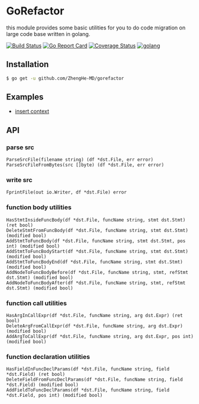 # GoRefactor

this module provides some basic utilities for you to do code migration on large code base written in golang.

[![Build Status](https://travis-ci.org/ZhengHe-MD/gorefactor.svg?branch=master)](https://travis-ci.org/ZhengHe-MD/gorefactor)
[![Go Report Card](https://goreportcard.com/badge/github.com/ZhengHe-MD/gorefactor)](https://goreportcard.com/report/github.com/ZhengHe-MD/gorefactor)
[![Coverage Status](https://coveralls.io/repos/github/ZhengHe-MD/gorefactor/badge.svg?branch=master)](https://coveralls.io/github/ZhengHe-MD/gorefactor?branch=master)
[![golang](https://img.shields.io/badge/Language-Go-green.svg?style=flat)](https://golang.org)

## Installation

```sh
$ go get -u github.com/ZhengHe-MD/gorefactor
```

## Examples

* [insert context](/examples/insert_context.go)

## API

### parse src

```
ParseSrcFile(filename string) (df *dst.File, err error)
ParseSrcFileFromBytes(src []byte) (df *dst.File, err error)
```

### write src

```
FprintFile(out io.Writer, df *dst.File) error
```

### function body utilities

```
HasStmtInsideFuncBody(df *dst.File, funcName string, stmt dst.Stmt) (ret bool)
DeleteStmtFromFuncBody(df *dst.File, funcName string, stmt dst.Stmt) (modified bool)
AddStmtToFuncBody(df *dst.File, funcName string, stmt dst.Stmt, pos int) (modified bool)
AddStmtToFuncBodyStart(df *dst.File, funcName string, stmt dst.Stmt) (modified bool)
AddStmtToFuncBodyEnd(df *dst.File, funcName string, stmt dst.Stmt) (modified bool)
AddNodeToFuncBodyBefore(df *dst.File, funcName string, stmt, refStmt dst.Stmt) (modified bool) 
AddNodeToFuncBodyAfter(df *dst.File, funcName string, stmt, refStmt dst.Stmt) (modified bool)
```

### function call utilities

```
HasArgInCallExpr(df *dst.File, funcName string, arg dst.Expr) (ret bool)
DeleteArgFromCallExpr(df *dst.File, funcName string, arg dst.Expr) (modified bool)
AddArgToCallExpr(df *dst.File, funcName string, arg dst.Expr, pos int) (modified bool)
```

### function declaration utilities

```
HasFieldInFuncDeclParams(df *dst.File, funcName string, field *dst.Field) (ret bool)
DeleteFieldFromFuncDeclParams(df *dst.File, funcName string, field *dst.Field) (modified bool)
AddFieldToFuncDeclParams(df *dst.File, funcName string, field *dst.Field, pos int) (modified bool)
```
